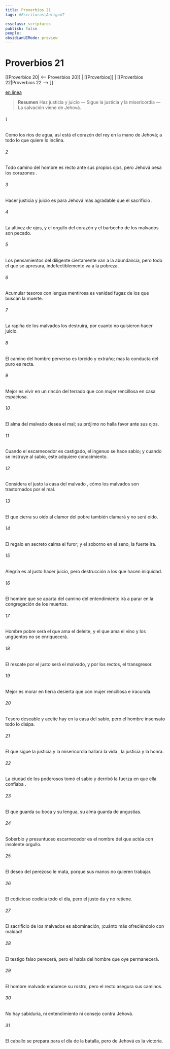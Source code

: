 ```yaml
---
title: Proverbios 21
tags: #Escrituras\AntiguoT

cssclass: scriptures
publish: false
people:
obsidianUIMode: preview
---
```


# Proverbios 21
[[Proverbios 20| <-- Proverbios 20]] | [[Proverbios]] | [[Proverbios 22|Proverbios 22 --> ]]

[en línea](https://churchofjesuschrist.org/study/scriptures/ot/prov/21?lang=spa)

> __Resumen__
Haz justicia y juicio — Sigue la justicia y la misericordia — La salvación viene de Jehová.

###### 1 
Como los ríos de agua, así está el corazón del rey en la mano de Jehová;
a todo lo que quiere lo inclina.

###### 2 
Todo camino del hombre es recto ante sus propios ojos,
pero Jehová pesa los 
corazones
.

###### 3 
Hacer justicia y juicio es para Jehová
más agradable que el 
sacrificio
.

###### 4 
La altivez de ojos, y el orgullo del corazón
y el 
barbecho de los malvados
 son pecado.

###### 5 
Los pensamientos del diligente ciertamente 
van
 a la abundancia,
pero todo el que se apresura, indefectiblemente va a la pobreza.

###### 6 
Acumular tesoros con lengua mentirosa
es vanidad fugaz de los que buscan la muerte.

###### 7 
La rapiña de los malvados los destruirá,
por cuanto no quisieron hacer juicio.

###### 8 
El camino del 
hombre
 perverso es torcido y extraño;
mas la conducta del puro es recta.

###### 9 
Mejor es vivir en un rincón del terrado
que con mujer rencillosa en casa espaciosa.

###### 10 
El alma del malvado desea el mal;
su prójimo no halla favor ante sus ojos.

###### 11 
Cuando el escarnecedor es castigado, el ingenuo se hace sabio;
y cuando se instruye al sabio, este adquiere conocimiento.

###### 12 
Considera el justo la casa del 
malvado
,
cómo
 los malvados son trastornados por el mal.

###### 13 
El que cierra su oído al clamor del 
pobre
también clamará y no será oído.

###### 14 
El regalo en secreto calma el furor;
y el soborno en el seno, la fuerte ira.

###### 15 
Alegría es al justo hacer juicio,
pero destrucción a los que hacen iniquidad.

###### 16 
El hombre que 
se
 aparta del camino del entendimiento
irá a parar en la congregación de los muertos.

###### 17 
Hombre pobre será el que ama el deleite,
y el que ama el vino y los ungüentos no se enriquecerá.

###### 18 
El rescate por el justo será el malvado,
y por los rectos, el transgresor.

###### 19 
Mejor es morar en tierra desierta
que con mujer rencillosa e iracunda.

###### 20 
Tesoro deseable y aceite hay en la casa del sabio,
pero el hombre insensato todo lo disipa.

###### 21 
El que sigue la justicia y la misericordia
hallará la 
vida
, la justicia y la honra.

###### 22 
La ciudad de los poderosos tomó el sabio
y derribó la fuerza en que ella 
confiaba
.

###### 23 
El que guarda su 
boca
 y su lengua,
su alma guarda de angustias.

###### 24 
Soberbio y presuntuoso escarnecedor es el nombre
del que actúa con insolente orgullo.

###### 25 
El deseo del 
perezoso
 le mata,
porque sus manos no quieren trabajar.

###### 26 
El codicioso 
codicia
 todo el día,
pero el justo 
da
 y no retiene.

###### 27 
El sacrificio de los malvados es abominación,
¡cuánto más ofreciéndolo con maldad!

###### 28 
El testigo falso perecerá,
pero el habla del hombre que oye permanecerá.

###### 29 
El hombre malvado endurece su rostro,
pero el recto asegura sus caminos.

###### 30 
No hay sabiduría, ni entendimiento
ni consejo contra Jehová.

###### 31 
El caballo se prepara para el día de la batalla,
pero de Jehová es la victoria.

